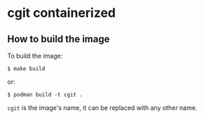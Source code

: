 
cgit containerized
==================

How to build the image
----------------------

To build the image:
```
$ make build
```
or:
```
$ podman build -t cgit .
```
`cgit` is the image's name, it can be replaced with any other name.

